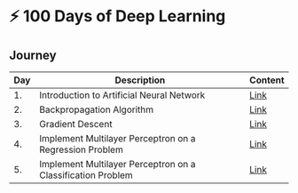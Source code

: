 # :zap: 100 Days of Deep Learning


## Journey

| Day | Description | Content |
| --- | ----------- | ----- |
| 1. | Introduction to Artificial Neural Network | [Link](day-1) |
| 2. | Backpropagation Algorithm | [Link](day-2) |
| 3. | Gradient Descent | [Link](day-3) |
| 4. | Implement Multilayer Perceptron on a Regression Problem | [Link](day-4) |
| 5. | Implement Multilayer Perceptron on a Classification Problem | [Link](day-5) |
